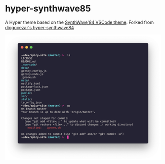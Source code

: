 # hyper-synthwave85

A Hyper theme based on the [SynthWave'84 VSCode theme](https://marketplace.visualstudio.com/items?itemName=RobbOwen.synthwave-vscode). Forked from [diogocezar's hyper-synthwave84](https://github.com/diogocezar/hyper-synthwave84)

![Sample Terminal Hyper](./screenshot.png)
